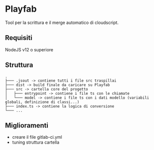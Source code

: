 # Playfab
Tool per la scrittura e il merge automatico di cloudscript. 

## Requisiti
NodeJS v12 o superiore

## Struttura
```
.
├─── .jsout -> contiene tutti i file src traspillai
├─── dist -> build finale da caricare su Playfab
├─── src -> cartella core del progetto
│   ├─── entrypoint -> contiene i file ts con le chiamate
│   └─── model -> contiene i file ts con i dati modello (variabili globali, definizione di classi...)
├─── index.ts -> contiene la logica di conversione
└─── ...
```

## Miglioramenti
- creare il file gitlab-ci.yml
- tuning struttura cartella
